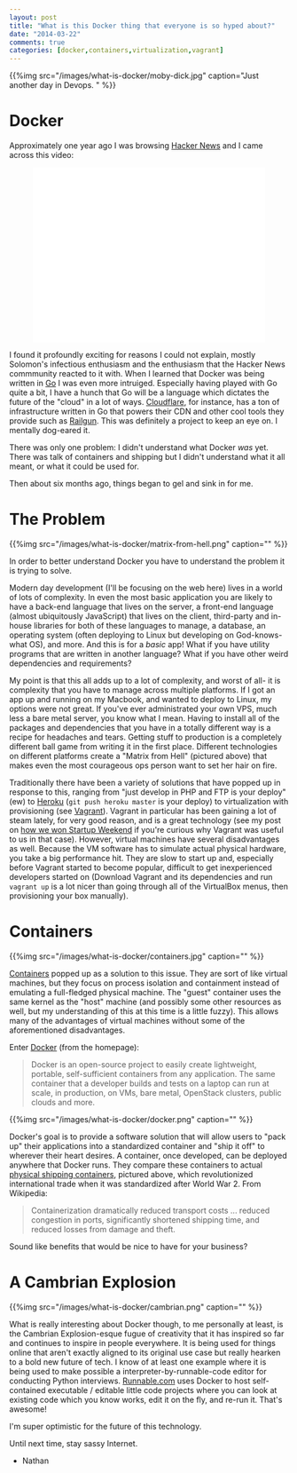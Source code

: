 ```yaml
---
layout: post
title: "What is this Docker thing that everyone is so hyped about?"
date: "2014-03-22"
comments: true
categories: [docker,containers,virtualization,vagrant]
---
```


{{%img src="/images/what-is-docker/moby-dick.jpg" caption="Just another day in Devops. " %}}

# Docker

Approximately one year ago I was browsing [Hacker News](http://news.ycombinator.com) and I came across this video:

<div style="text-align: center;">
<iframe style="width: 420px !important;" width="420" height="315" src="//www.youtube.com/embed/wW9CAH9nSLs" frameborder="0" allowfullscreen></iframe>
</div>

I found it profoundly exciting for reasons I could not explain, mostly Solomon's infectious enthusiasm and the enthusiasm that the Hacker News commmunity reacted to it with.  When I learned that Docker was being written in [Go](http://golang.org) I was even more intruiged.  Especially having played with Go quite a bit, I have a hunch that Go will be a language which dictates the future of the "cloud" in a lot of ways.  [Cloudflare](http://cloudflare.com), for instance, has a ton of infrastructure written in Go that powers their CDN and other cool tools they provide such as [Railgun](https://www.cloudflare.com/railgun).  This was definitely a project to keep an eye on.  I mentally dog-eared it.

There was only one problem:  I didn't understand what Docker *was* yet.  There was talk of containers and shipping but I didn't understand what it all meant, or what it could be used for.

Then about six months ago, things began to gel and sink in for me.

# The Problem

{{%img src="/images/what-is-docker/matrix-from-hell.png" caption="" %}}

In order to better understand Docker you have to understand the problem it is trying to solve.

Modern day development (I'll be focusing on the web here) lives in a world of lots of complexity.  In even the most basic application you are likely to have a back-end language that lives on the server, a front-end language (almost ubiquitously JavaScript) that lives on the client, third-party and in-house libraries for both of these languages to manage, a database, an operating system (often deploying to Linux but developing on God-knows-what OS), and more.  And this is for a *basic* app!  What if you have utility programs that are written in another language?  What if you have other weird dependencies and requirements?

My point is that this all adds up to a lot of complexity, and worst of all- it is complexity that you have to manage across multiple platforms.  If I got an app up and running on my Macbook, and wanted to deploy to Linux, my options were not great.  If you've ever administrated your own VPS, much less a bare metal server, you know what I mean.  Having to install all of the packages and dependencies that you have in a totally different way is a recipe for headaches and tears.  Getting stuff to production is a completely different ball game from writing it in the first place.  Different technologies on different platforms create a "Matrix from Hell" (pictured above) that makes even the most courageous ops person want to set her hair on fire.

Traditionally there have been a variety of solutions that have popped up in response to this, ranging from "just develop in PHP and FTP is your deploy" (ew) to [Heroku](http://heroku.com) (`git push heroku master` is your deploy) to virtualization with provisioning (see [Vagrant](http://vagrantup.com)).  Vagrant in particular has been gaining a lot of steam lately, for very good reason, and is a great technology (see my post on [how we won Startup Weekend](http://nathanleclaire.com/blog/2014/02/10/5-reasons-we-won-startup-weekend/) if you're curious why Vagrant was useful to us in that case).  However, virtual machines have several disadvantages as well.  Because the VM software has to simulate actual physical hardware, you take a big performance hit.  They are slow to start up and, especially before Vagrant started to become popular, difficult to get inexperienced developers started on (Download Vagrant and its dependencies and run `vagrant up` is a lot nicer than going through all of the VirtualBox menus, then provisioning your box manually). 

# Containers

{{%img src="/images/what-is-docker/containers.jpg" caption="" %}}

[Containers](https://linuxcontainers.org/) popped up as a solution to this issue.  They are sort of like virtual machines, but they focus on process isolation and containment instead of emulating a full-fledged physical machine.  The "guest" container uses the same kernel as the "host" machine (and possibly some other resources as well, but my understanding of this at this time is a little fuzzy).  This allows many of the advantages of virtual machines without some of the aforementioned disadvantages.

Enter [Docker](http://docker.io) (from the homepage):

> Docker is an open-source project to easily create lightweight, portable, self-sufficient containers from any application. The same container that a developer builds and tests on a laptop can run at scale, in production, on VMs, bare metal, OpenStack clusters, public clouds and more.

{{%img src="/images/what-is-docker/docker.png" caption="" %}}

Docker's goal is to provide a software solution that will allow users to "pack up" their applications into a standardized container and "ship it off" to wherever their heart desires.  A container, once developed, can be deployed anywhere that Docker runs.  They compare these containers to actual [physical shipping containers](http://en.wikipedia.org/wiki/Containerization), pictured above, which revolutionized international trade when it was standardized after World War 2.  From Wikipedia:

> Containerization dramatically reduced transport costs ... reduced congestion in ports, significantly shortened shipping time, and reduced losses from damage and theft.

Sound like benefits that would be nice to have for your business? 

# A Cambrian Explosion

{{%img src="/images/what-is-docker/cambrian.png" caption="" %}}

What is really interesting about Docker though, to me personally at least, is the Cambrian Explosion-esque fugue of creativity that it has inspired so far and continues to inspire in people everywhere.  It is being used for things online that aren't exactly aligned to its original use case but really hearken to a bold new future of tech.  I know of at least one example where it is being used to make possible a interpreter-by-runnable-code editor for conducting Python interviews.  [Runnable.com](http://www.runnable.com) uses Docker to host self-contained executable / editable little code projects where you can look at existing code which you know works, edit it on the fly, and re-run it.  That's awesome!

I'm super optimistic for the future of this technology.

Until next time, stay sassy Internet.

- Nathan
